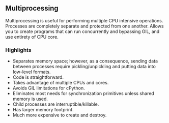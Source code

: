 ## Multiprocessing

Multiprocessing is useful for performing multiple CPU intensive operations. Processes are completely separate and protected from one another. Allows you to create programs that can run concurrently and bypassing GIL, and use entirety of CPU core.

### Highlights

- Separates memory space; however, as a consequence, sending data between processes require pickling/unpickling and putting data into low-level formats.
- Code is straightforward.
- Takes advantage of multiple CPUs and cores.
- Avoids GIL limitations for cPython.
- Eliminates most needs for synchronization primitives unless shared memory is used.
- Child processes are interruptible/killable.
- Has larger memory footprint.
- Much more expensive to create and destroy.
